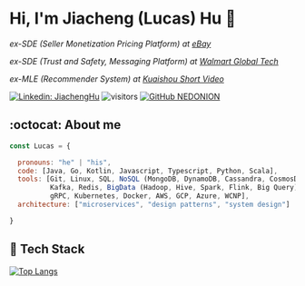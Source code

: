 <h1> Hi, I'm Jiacheng (Lucas) Hu 👋 </h1>

<p><em>ex-SDE (Seller Monetization Pricing Platform) at <a href="https://ebay.com/">eBay</a>
</em></p>
<p><em>ex-SDE (Trust and Safety, Messaging Platform) at <a href="https://www.walmart.com/">Walmart Global Tech</a>
</em></p>
<p><em>ex-MLE (Recommender System) at <a href="https://www.kuaishou.com/">Kuaishou Short Video</a>
</em></p>

[![Linkedin: JiachengHu](https://img.shields.io/badge/-JiachengHu-blue?style=flat-square&logo=Linkedin&logoColor=white&link=https://www.linkedin.com/in/jiacheng-hu-56788b248/)](https://www.linkedin.com/in/jiacheng-hu-56788b248/) ![visitors](https://visitor-badge.laobi.icu/badge?page_id=NEDONION.NEDONION)
[![GitHub NEDONION](https://img.shields.io/github/followers/NEDONION?label=follow&style=social)](https://github.com/NEDONION)

## :octocat: About me
```javascript
const Lucas = {

  pronouns: "he" | "his",
  code: [Java, Go, Kotlin, Javascript, Typescript, Python, Scala],
  tools: [Git, Linux, SQL, NoSQL (MongoDB, DynamoDB, Cassandra, CosmosDB), GraphQL,
          Kafka, Redis, BigData (Hadoop, Hive, Spark, Flink, Big Query),
          gRPC, Kubernetes, Docker, AWS, GCP, Azure, WCNP],
  architecture: ["microservices", "design patterns", "system design"]

}
```


## 🔧 Tech Stack

[![Top Langs](https://github-readme-stats.vercel.app/api/top-langs/?username=NEDONION&layout=compact&hide=vue,scss,perl)](https://github.com/anuraghazra/github-readme-stats)
